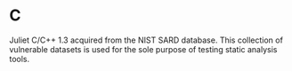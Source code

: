 # C
Juliet C/C++ 1.3 acquired from the NIST SARD database. 
This collection of vulnerable datasets is used for the sole purpose of testing static analysis tools.
